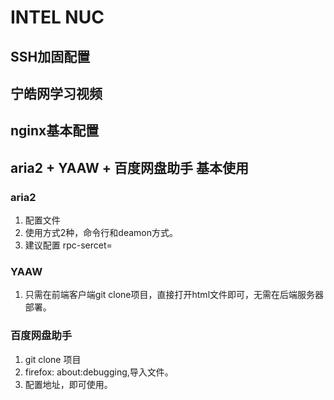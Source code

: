 # INTEL NUC
## SSH加固配置
## 宁皓网学习视频
## nginx基本配置
## aria2 + YAAW + 百度网盘助手 基本使用
### aria2 
1. 配置文件
2. 使用方式2种，命令行和deamon方式。
3. 建议配置 rpc-sercet=
### YAAW
1. 只需在前端客户端git clone项目，直接打开html文件即可，无需在后端服务器部署。
### 百度网盘助手
1. git clone 项目
2. firefox: about:debugging,导入文件。
3. 配置地址，即可使用。
